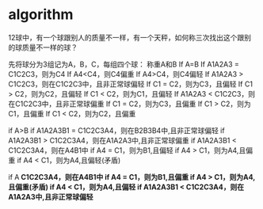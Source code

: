 # algorithm

12球中，有一个球跟别人的质量不一样，有一个天秤，如何称三次找出这个跟别的球质量不一样的球？


先将球分为3组记为A，B，C，每组四个球：
称重A和B
If A=B
	If A1A2A3 = C1C2C3，则为C4
		If A4<C4，则C4偏重
		If A4>C4，则C4偏轻
	If A1A2A3 > C1C2C3，则在C1C2C3中，且非正常球偏轻
		If C1 = C2，则为C3，且偏轻
		If C1 > C2，则为C2，且偏轻
		If C1 < C2，则为C1，且偏轻
	If A1A2A3 < C1C2C3，则在C1C2C3中，且非正常球偏重
		If C1 = C2，则为C3，且偏重
		If C1 > C2，则为C1，且偏重
		If C1 < C2，则为C2，且偏重

if A>B
	if A1A2A3B1 = C1C2C3A4，则在B2B3B4中,且非正常球偏轻
	if A1A2A3B1 > C1C2C3A4，则在A1A2A3中,且非正常球偏重
	if A1A2A3B1 < C1C2C3A4，则在A4B1中
		if A4 = C1，则为B1,且偏轻
		if A4 > C1，则为A4,且偏重
		if A4 < C1，则为A4,且偏轻(矛盾)
	
if A<B	
	if A1A2A3B1 = C1C2C3A4，则在B2B3B4中,且非正常球偏重
	if A1A2A3B1 > C1C2C3A4，则在A4B1中
		if A4 = C1，则为B1,且偏重
		if A4 > C1，则为A4,且偏重(矛盾)
		if A4 < C1，则为A4,且偏轻
	if A1A2A3B1 < C1C2C3A4，则在A1A2A3中,且非正常球偏轻
